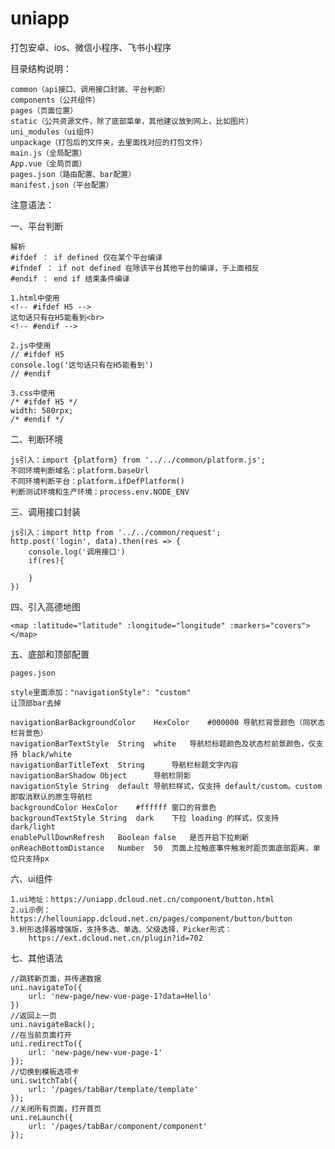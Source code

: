 # uniapp
打包安卓、ios、微信小程序、飞书小程序

目录结构说明：

	common（api接口、调用接口封装、平台判断）
	components（公共组件）
	pages（页面位置）
	static（公共资源文件，除了底部菜单，其他建议放到网上，比如图片）
	uni_modules（ui组件）
	unpackage（打包后的文件夹，去里面找对应的打包文件）
	main.js（全局配置）
	App.vue（全局页面）
	pages.json（路由配置、bar配置）
	manifest.json（平台配置）


注意语法：

一、平台判断

	解析
	#ifdef ： if defined 仅在某个平台编译
	#ifndef ： if not defined 在除该平台其他平台的编译，于上面相反
	#endif ： end if 结束条件编译

	1.html中使用
	<!-- #ifdef H5 -->
	这句话只有在H5能看到<br>
	<!-- #endif -->
	
	2.js中使用
	// #ifdef H5
	console.log('这句话只有在H5能看到')
	// #endif

	3.css中使用
	/* #ifdef H5 */
	width: 580rpx;
	/* #endif */

二、判断环境

	js引入：import {platform} from '../../common/platform.js';
	不同环境判断域名：platform.baseUrl
	不同环境判断平台：platform.ifDefPlatform()
	判断测试环境和生产环境：process.env.NODE_ENV

三、调用接口封装

	js引入：import http from '../../common/request';
	http.post('login', data).then(res => {
		console.log('调用接口')
		if(res){
			
		}
	})
	
四、引入高德地图

	<map :latitude="latitude" :longitude="longitude" :markers="covers"></map>
	
五、底部和顶部配置

	pages.json
	
	style里面添加："navigationStyle": "custom"
	让顶部bar去掉
	
	navigationBarBackgroundColor	HexColor	#000000	导航栏背景颜色（同状态栏背景色）
	navigationBarTextStyle	String	white	导航栏标题颜色及状态栏前景颜色，仅支持 black/white
	navigationBarTitleText	String		导航栏标题文字内容
	navigationBarShadow	Object		导航栏阴影
	navigationStyle	String	default	导航栏样式，仅支持 default/custom。custom即取消默认的原生导航栏
	backgroundColor	HexColor	#ffffff	窗口的背景色
	backgroundTextStyle	String	dark	下拉 loading 的样式，仅支持 dark/light
	enablePullDownRefresh	Boolean	false	是否开启下拉刷新
	onReachBottomDistance	Number	50	页面上拉触底事件触发时距页面底部距离，单位只支持px
	
六、ui组件

	1.ui地址：https://uniapp.dcloud.net.cn/component/button.html
	2.ui示例：https://hellouniapp.dcloud.net.cn/pages/component/button/button
	3.树形选择器增强版，支持多选、单选、父级选择，Picker形式：
		https://ext.dcloud.net.cn/plugin?id=702
	
七、其他语法

	//跳转新页面，并传递数据
	uni.navigateTo({
		url: 'new-page/new-vue-page-1?data=Hello'
	})
	//返回上一页
	uni.navigateBack();
	//在当前页面打开
	uni.redirectTo({
		url: 'new-page/new-vue-page-1'
	});
	//切换到模板选项卡
	uni.switchTab({
		url: '/pages/tabBar/template/template'
	});
	//关闭所有页面，打开首页
	uni.reLaunch({
		url: '/pages/tabBar/component/component'
	});